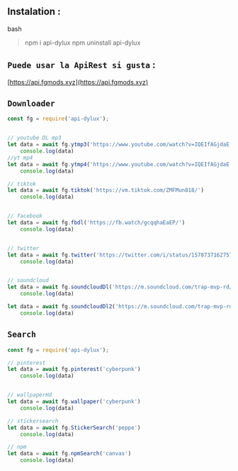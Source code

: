 ## Instalation :
bash
> npm i api-dylux
> npm uninstall api-dylux
>

## ```Puede usar la ApiRest si gusta``` :

[https://api.fgmods.xyz](https://api.fgmods.xyz)



## ```Downloader```
```js
const fg = require('api-dylux');


// youtube DL mp3
let data = await fg.ytmp3('https://www.youtube.com/watch?v=IQEIfAGjdaE')
    console.log(data)
//yt mp4
let data = await fg.ytmp4('https://www.youtube.com/watch?v=IQEIfAGjdaE')
    console.log(data)

// tiktok
let data = await fg.tiktok('https://vm.tiktok.com/ZMFMun818/')
    console.log(data)


// facebook
let data = await fg.fbdl('https://fb.watch/gcqqhaEaEP/')
    console.log(data)


// twitter
let data = await fg.twitter('https://twitter.com/i/status/1578737162757242881')
    console.log(data)


// soundcloud
let data = await fg.soundcloudDl('https://m.soundcloud.com/trap-mvp-rd/milo-j-rincon')
    console.log(data)

let data = await fg.soundcloudDl2('https://m.soundcloud.com/trap-mvp-rd/milo-j-rincon')
    console.log(data)


```

## ```Search```
```js
const fg = require('api-dylux');

// pinterest
let data = await fg.pinterest('cyberpunk')
    console.log(data)


// wallpaperHd
let data = await fg.wallpaper('cyberpunk')
    console.log(data)

// stickersearch
let data = await fg.StickerSearch('peppe')
    console.log(data)

// npm
let data = await fg.npmSearch('canvas')
    console.log(data)
```